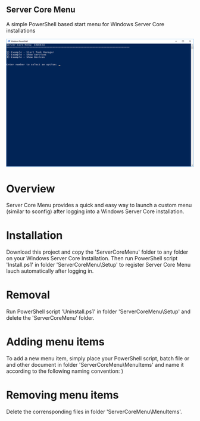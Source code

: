 ## Server Core Menu
A simple PowerShell based start menu for Windows Server Core installations

![Screenshot](./Screenshot.png?raw=true "Screenshot") 

# Overview
Server Core Menu provides a quick and easy way to launch a custom menu (similar to sconfig) after logging into a Windows Server Core installation.

# Installation
Download this project and copy the 'ServerCoreMenu' folder to any folder on your Windows Server Core Installation. Then run PowerShell script 'Install.ps1' in folder 'ServerCoreMenu\Setup' to register Server Core Menu lauch automatically after logging in.

# Removal
Run PowerShell script 'Uninstall.ps1' in folder 'ServerCoreMenu\Setup' and delete the 'ServerCoreMenu' folder.

# Adding menu items
To add a new menu item, simply place your PowerShell script, batch file or and other document in folder 'ServerCoreMenu\MenuItems' and name it according to the following naming convention:
<one or two digit number>) <Description>

# Removing menu items
Delete the corrensponding files in folder 'ServerCoreMenu\MenuItems'.
